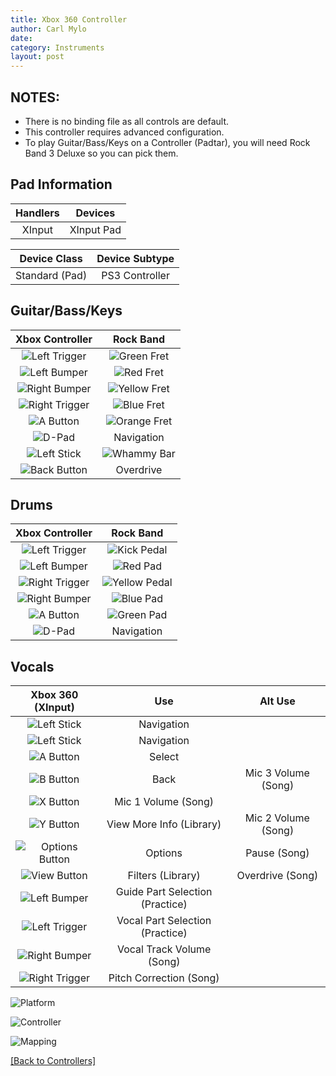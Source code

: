 ```yaml
---
title: Xbox 360 Controller
author: Carl Mylo
date: 
category: Instruments
layout: post
---
```


## NOTES:

* There is no binding file as all controls are default.
* This controller requires advanced configuration.
* To play Guitar/Bass/Keys on a Controller (Padtar), you will need Rock Band 3 Deluxe so you can pick them.

## Pad Information

| Handlers | Devices |
|:------------------:|:---------------------:|
| XInput | XInput Pad |

| Device Class | Device Subtype |
|:------------------:|:---------------------:|
| Standard (Pad) | PS3 Controller |

## Guitar/Bass/Keys

| **Xbox Controller**          | **Rock Band** |
|:------------------:|:---------------------:|
| ![Left Trigger](https://raw.githubusercontent.com/hmxmilohax/rb3-pc/main/assets/images/btns/ctrls/360/lt.png "Left Trigger") | ![Green Fret](https://raw.githubusercontent.com/hmxmilohax/rb3-pc/main/assets/images/btns/gtrs/gf.png "Green Fret") |
| ![Left Bumper](https://raw.githubusercontent.com/hmxmilohax/rb3-pc/main/assets/images/btns/ctrls/360/lb.png "Left Bumper") | ![Red Fret](https://raw.githubusercontent.com/hmxmilohax/rb3-pc/main/assets/images/btns/gtrs/rf.png "Red Fret") |
| ![Right Bumper](https://raw.githubusercontent.com/hmxmilohax/rb3-pc/main/assets/images/btns/ctrls/360/rb.png "Right Bumper") | ![Yellow Fret](https://raw.githubusercontent.com/hmxmilohax/rb3-pc/main/assets/images/btns/gtrs/yf.png "Yellow Fret") |
| ![Right Trigger](https://raw.githubusercontent.com/hmxmilohax/rb3-pc/main/assets/images/btns/ctrls/360/rt.png "Right Trigger") | ![Blue Fret](https://raw.githubusercontent.com/hmxmilohax/rb3-pc/main/assets/images/btns/gtrs/bf.png "Blue Fret") |
| ![A Button](https://raw.githubusercontent.com/hmxmilohax/rb3-pc/main/assets/images/btns/ctrls/360/a.png "A Button") | ![Orange Fret](https://raw.githubusercontent.com/hmxmilohax/rb3-pc/main/assets/images/btns/gtrs/of.png "Orange Fret") |
| ![D-Pad](https://raw.githubusercontent.com/hmxmilohax/rb3-pc/main/assets/images/btns/ctrls/360/dp.png "D-Pad") | Navigation |
| ![Left Stick](https://raw.githubusercontent.com/hmxmilohax/rb3-pc/main/assets/images/btns/ctrls/360/ls.png "Left Stick") | ![Whammy Bar](https://raw.githubusercontent.com/hmxmilohax/rb3-pc/main/assets/images/btns/gtrs/wb.png "Whammy Bar") |
| ![Back Button](https://raw.githubusercontent.com/hmxmilohax/rb3-pc/main/assets/images/btns/ctrls/360/back.png "Back Button") | Overdrive |

## Drums

| **Xbox Controller**          | **Rock Band** |
|:------------------:|:---------------------:|
| ![Left Trigger](https://raw.githubusercontent.com/hmxmilohax/rb3-pc/main/assets/images/btns/ctrls/360/lt.png "Left Trigger") | ![Kick Pedal](https://raw.githubusercontent.com/hmxmilohax/rb3-pc/main/assets/images/btns/drms/rb/kp.png "Kick Pedal") |
| ![Left Bumper](https://raw.githubusercontent.com/hmxmilohax/rb3-pc/main/assets/images/btns/ctrls/360/lb.png "Left Bumper") | ![Red Pad](https://raw.githubusercontent.com/hmxmilohax/rb3-pc/main/assets/images/btns/drms/rb/rp.png "Red Pad") |
| ![Right Trigger](https://raw.githubusercontent.com/hmxmilohax/rb3-pc/main/assets/images/btns/ctrls/360/rt.png "Right Trigger") | ![Yellow Pedal](https://raw.githubusercontent.com/hmxmilohax/rb3-pc/main/assets/images/btns/drms/rb/yp.png "Kick Pedal") |
| ![Right Bumper](https://raw.githubusercontent.com/hmxmilohax/rb3-pc/main/assets/images/btns/ctrls/360/rb.png "Right Bumper") | ![Blue Pad](https://raw.githubusercontent.com/hmxmilohax/rb3-pc/main/assets/images/btns/drms/rb/bp.png "Blue Pad") |
| ![A Button](https://raw.githubusercontent.com/hmxmilohax/rb3-pc/main/assets/images/btns/ctrls/360/a.png "A Button") | ![Green Pad](https://raw.githubusercontent.com/hmxmilohax/rb3-pc/main/assets/images/btns/drms/rb/gp.png "Green Pad") |
| ![D-Pad](https://raw.githubusercontent.com/hmxmilohax/rb3-pc/main/assets/images/btns/ctrls/360/dp.png "D-Pad") | Navigation |

## Vocals

| **Xbox 360 (XInput)** | **Use**                         | **Alt Use**         |
|:---------------------:|:-------------------------------:|:-------------------:|
| ![Left Stick](https://raw.githubusercontent.com/hmxmilohax/rb3-pc/main/assets/images/btns/ctrls/360/ls.png "Left Stick") | Navigation |
| ![Left Stick](https://raw.githubusercontent.com/hmxmilohax/rb3-pc/main/assets/images/btns/ctrls/360/dp.png "D-Pad") | Navigation |
| ![A Button](https://raw.githubusercontent.com/hmxmilohax/rb3-pc/main/assets/images/btns/ctrls/360/a.png "A Button") | Select                          |
| ![B Button](https://raw.githubusercontent.com/hmxmilohax/rb3-pc/main/assets/images/btns/ctrls/360/b.png "B Button") | Back                            | Mic 3 Volume (Song) |
| ![X Button](https://raw.githubusercontent.com/hmxmilohax/rb3-pc/main/assets/images/btns/ctrls/360/x.png "X Button") | Mic 1 Volume (Song) |
| ![Y Button](https://raw.githubusercontent.com/hmxmilohax/rb3-pc/main/assets/images/btns/ctrls/360/y.png "Y Button") | View More Info (Library)        | Mic 2 Volume (Song) |
| ![Options Button](https://raw.githubusercontent.com/hmxmilohax/rb3-pc/main/assets/images/btns/ctrls/36/start.png "Start Button") | Options                         | Pause (Song)        |
| ![View Button](https://raw.githubusercontent.com/hmxmilohax/rb3-pc/main/assets/images/btns/ctrls/360/back.png "Back Button") | Filters (Library)               | Overdrive (Song)    |
| ![Left Bumper](https://raw.githubusercontent.com/hmxmilohax/rb3-pc/main/assets/images/btns/ctrls/360/lb.png "Left Bumper") | Guide Part Selection (Practice) |
| ![Left Trigger](https://raw.githubusercontent.com/hmxmilohax/rb3-pc/main/assets/images/btns/ctrls/360/lt.png "Left Trigger") | Vocal Part Selection (Practice) |
| ![Right Bumper](https://raw.githubusercontent.com/hmxmilohax/rb3-pc/main/assets/images/btns/ctrls/360/rb.png "Right Bumper") | Vocal Track Volume (Song)       |
| ![Right Trigger](https://raw.githubusercontent.com/hmxmilohax/rb3-pc/main/assets/images/btns/ctrls/360/rt.png "Right Trigger") | Pitch Correction (Song)         |


![Platform](https://raw.githubusercontent.com/hmxmilohax/rb3-pc/main/assets/images/instruments/plat/360.png "Platform") 

![Controller](https://raw.githubusercontent.com/hmxmilohax/rb3-pc/main/assets/images/instruments/cont/360controller.png "Controller") 

![Mapping](https://raw.githubusercontent.com/hmxmilohax/rb3-pc/main/assets/images/instruments/maps/xboxmapping.png "Mapping") 

[[Back to Controllers]](https://rb3pc.milohax.org/english/controllers/)

